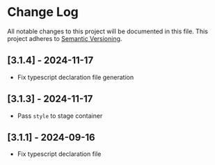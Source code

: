 # Change Log

All notable changes to this project will be documented in this file.
This project adheres to [Semantic Versioning](http://semver.org/).

## [3.1.4] - 2024-11-17

- Fix typescript declaration file generation

## [3.1.3] - 2024-11-17

- Pass `style` to stage container

## [3.1.1] - 2024-09-16

- Fix typescript declaration file
